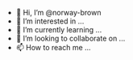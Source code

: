 - 👋 Hi, I’m @norway-brown
- 👀 I’m interested in ...
- 🌱 I’m currently learning ...
- 💞️ I’m looking to collaborate on ...
- 📫 How to reach me ...

<!---
norway-brown/norway-brown is a ✨ special ✨ repository because its `README.md` (this file) appears on your GitHub profile.
You can click the Preview link to take a look at your changes.
--->
